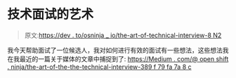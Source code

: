 # 技术面试的艺术

> 原文:[https://dev . to/osninja _ io/the-art-of-technical-interview-8 N2](https://dev.to/osninja_io/the-art-of-the-technical-interview-8n2)

我今天帮助面试了一位候选人，我对如何进行有效的面试有一些想法，这些想法我在我最近的一篇关于媒体的文章中捕捉到了:
[https://Medium . com/@ open shift . ninja/the-art-of-the-the-technical-interview-389 f 79 fa 7a 8 c](https://medium.com/@openshift.ninja/the-art-of-the-technical-interview-389f79fa7a8c)